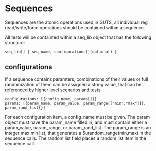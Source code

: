 # Sequences #

Sequences are the atomic operations used in GUTS, all individual reg read/write/force operations should be contained within a sequence.

All tests will be containted within a seq_lib object that has the following structure:

    seq_lib[] { seq_name, configurations[](optional) }

## configurations

If a sequence contains paramters, combinations of their values or full randomization of them can be assigned a string value, that can be referenced by higher level scenarios and tests 

    configurations: [{config_name, params[]}]
    params: [{param_name, param_value, param_range[["min","max"]]}, param_rand_list{}]

For each configuration item, a config_name must be given. The param object must have the param_name filled in, and must contain either a param_value, param_range, or param_rand_list. The param_range is an integer max min list, that generates a $urandom_range(min,max) in the sequence calls. The random list field places a random list item in the sequence call.

